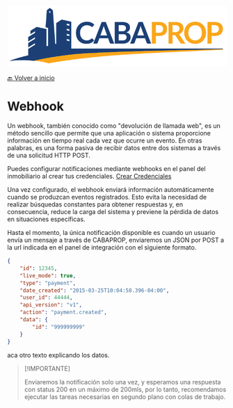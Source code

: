 ![logo](assets/logo.png)

[🔙 Volver a inicio](Readme.md)

# Webhook

Un webhook, también conocido como "devolución de llamada web", es un método sencillo que permite que una aplicación o sistema proporcione información en tiempo real cada vez que ocurre un evento. En otras palabras, es una forma pasiva de recibir datos entre dos sistemas a través de una solicitud HTTP POST.

Puedes configurar notificaciones mediante webhooks en el panel del inmobiliario al crear tus credenciales. [Crear Credenciales](Credenciales.md)

Una vez configurado, el webhook enviará información automáticamente cuando se produzcan eventos registrados. Esto evita la necesidad de realizar búsquedas constantes para obtener respuestas y, en consecuencia, reduce la carga del sistema y previene la pérdida de datos en situaciones específicas.

Hasta el momento, la única notificación disponible es cuando un usuario envía un mensaje a través de CABAPROP, enviaremos un JSON por POST a la url indicada en el panel de integración con el siguiente formato.

```json
{
    "id": 12345,
    "live_mode": true,
    "type": "payment",
    "date_created": "2015-03-25T10:04:58.396-04:00",
    "user_id": 44444,
    "api_version": "v1",
    "action": "payment.created",
    "data": {
        "id": "999999999"
    }
}
```

aca otro texto explicando los datos.

>[!IMPORTANTE]
>
>Enviaremos la notificación solo una vez, y esperamos una respuesta con status 200 en un máximo de 200mls, por lo tanto, recomendamos ejecutar las tareas necesarias en segundo plano con colas de trabajo.
